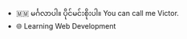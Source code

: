 - 🇲🇲 မင်္ဂလာပါ။ ပိုင်မင်းစိုးပါ။ You can call me Victor.
- 🌐 Learning Web Development 
<!---
PaingMinSoe/PaingMinSoe is a ✨ special ✨ repository because its `README.md` (this file) appears on your GitHub profile.
You can click the Preview link to take a look at your changes.
--->
